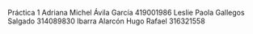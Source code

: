 Práctica 1
Adriana Michel Ávila García 419001986
Leslie Paola Gallegos Salgado 314089830
Ibarra Alarcón Hugo Rafael 316321558